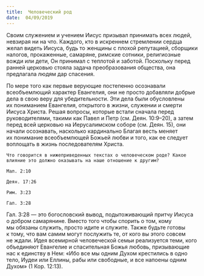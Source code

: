 ```yaml
---
title:  Человеческий род
date:  04/09/2019
---
```


Своим служением и учением Иисус призывал принимать всех людей, невзирая ни на что. Каждого, кто в искреннем стремлении сердца желал видеть Иисуса, будь то женщины с плохой репутацией, сборщики налогов, прокаженные, самаряне, римские сотники, религиозные вожди или дети, Он принимал с теплотой и заботой. Поскольку перед ранней церковью стояла задача преобразования общества, она предлагала людям дар спасения.

По мере того как первые верующие постепенно осознавали всеобъемлющий характер Евангелия, они не просто добавляли добрые дела в свою веру для убедительности. Эти дела были обусловлены их пониманием Евангелия, открытого в жизни, служении и смерти Иисуса Христа. Решая вопросы, которые встали сначала перед руководителями, такими как Павел и Петр (см. Деян. 10:9–20), а затем перед всей церковью на Иерусалимском соборе (см. Деян. 15), они начали осознавать, насколько кардинально Благая весть меняет их понимание всеобъемлющей Божьей любви и того, как ее следует воплощать в жизнь последователям Христа.

`Что говорится в нижеприведенных текстах о человеческом роде? Какое влияние это должно оказывать на наше отношение к другим?`

`Мал. 2:10`

`Деян. 17:26`

`Рим. 3:23`

`Гал. 3:28`

Гал. 3:28 — это богословский вывод, подытоживающий притчу Иисуса о добром самарянине. Вместо того чтобы спорить о том, кому мы обязаны служить, просто идите и служите. Также будьте готовы к тому, что вам самим могут послужить те, от кого вы этого совсем не ждали. Идея всемирной человеческой семьи реализуется теми, кого объединяют Евангелие и спасительная Божья любовь, призывающие нас к единству в Нем: «Ибо все мы одним Духом крестились в одно тело, Иудеи или Еллины, рабы или свободные, и все напоены одним Духом» (1 Кор. 12:13).